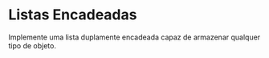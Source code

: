 # Listas Encadeadas
Implemente uma lista duplamente encadeada capaz de armazenar qualquer tipo de objeto.